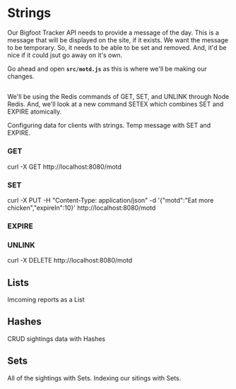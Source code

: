 # Strings #

Our Bigfoot Tracker API needs to provide a message of the day. This is a message that will be displayed on the site, if it exists. We want the message to be temporary. So, it needs to be able to be set and removed. And, it'd be nice if it could jsut go away on it's own.

Go ahead and open **`src/motd.js`** as this is where we'll be making our changes.

##

We'll be using the Redis commands of GET, SET, and UNLINK through Node Redis. And, we'll look at a new command SETEX which combines SET and EXPIRE atomically.


Configuring data for clients with strings. Temp message with SET and EXPIRE.

### GET ###
curl -X GET http://localhost:8080/motd

### SET ###
curl -X PUT -H "Content-Type: application/json" -d '{"motd":"Eat more chicken","expireIn":10}' http://localhost:8080/motd

### EXPIRE ###

### UNLINK ###
curl -X DELETE http://localhost:8080/motd

## Lists ##

Imcoming reports as a List

## Hashes ##

CRUD sightings data with Hashes

## Sets ##

All of the sightings with Sets.
Indexing our sitings with Sets.


